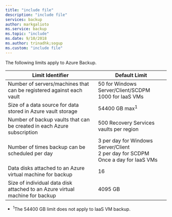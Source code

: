 ```yaml
---
title: "include file"
description: "include file"
services: backup
author: markgalioto
ms.service: backup
ms.topic: "include"
ms.date: 9/10/2018
ms.author: trinadhk;sogup
ms.custom: "include file"
--- 
```



The following limits apply to Azure Backup.

| Limit Identifier | Default Limit |
| --- | --- |
| Number of servers/machines that can be registered against each vault |50 for Windows Server/Client/SCDPM <br/> 1000 for IaaS VMs |
| Size of a data source for data stored in Azure vault storage |54400 GB max<sup>1</sup> |
| Number of backup vaults that can be created in each Azure subscription |500 Recovery Services vaults per region |
| Number of times backup can be scheduled per day |3 per day for Windows Server/Client <br/> 2 per day for SCDPM <br/> Once a day for IaaS VMs |
| Data disks attached to an Azure virtual machine for backup |16 |
| Size of individual data disk attached to an Azure virtual machine for backup| 4095 GB|

* <sup>1</sup>The 54400 GB limit does not apply to IaaS VM backup.
 

